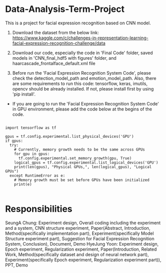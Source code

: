# Data-Analysis-Term-Project

This is a project for facial expression recognition based on CNN model.

1. Download the dataset from the below link:<br>
https://www.kaggle.com/c/challenges-in-representation-learning-facial-expression-recognition-challenge/data

2. Download our code, especially the code in 'Final Code' folder, saved models in 'CNN_final_hdf5 with figures' folder, and haarcascade_frontalface_default.xml file

3. Before run the 'Facial Expression Recognition System Code', please check the detection_model_path and emotion_model_path.
Also, there are some requirements to run this code:
tensorflow, keras, imutils, opencv should be already installed.
If not, please install first by using 'pip install'.

+ If you are going to run the 'Facial Expression Recognition System Code' in GPU environment, please add the code below at the begins of the code.

<pre>
<code>
import tensorflow as tf

gpus = tf.config.experimental.list_physical_devices('GPU')
if gpus:
  try:
    # Currently, memory growth needs to be the same across GPUs
    for gpu in gpus:
      tf.config.experimental.set_memory_growth(gpu, True)
    logical_gpus = tf.config.experimental.list_logical_devices('GPU')
    print(len(gpus), "Physical GPUs,", len(logical_gpus), "Logical GPUs")
  except RuntimeError as e:
    # Memory growth must be set before GPUs have been initialized
    print(e)
</code>
</pre>

# Responsibilities
SeungA Chung: Experiment design, Overall coding including the experiment and a system, CNN structure experiment, Paper(Abstract, Introduction, Method(specifically implementation part), Experiment(specifically Model Structure experiment part), Suggestion for Facial Expression Recognition System, Conclusion), Document, Demo
HyeJung Yoon: Experiment design, Epoch experiment, Regularization experiment, Paper(Introduction, Related Work, Method(specifically dataset and design of neural network part), Experiment(specifically Epoch experiment, Regularization experiment part)), PPT, Demo

